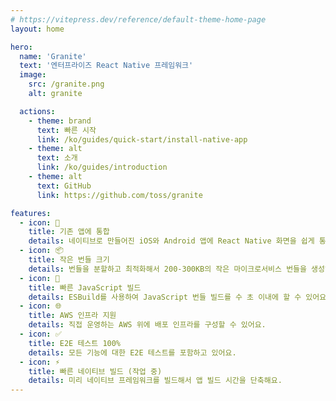 ```yaml
---
# https://vitepress.dev/reference/default-theme-home-page
layout: home

hero:
  name: 'Granite'
  text: '엔터프라이즈 React Native 프레임워크'
  image:
    src: /granite.png
    alt: granite

  actions:
    - theme: brand
      text: 빠른 시작
      link: /ko/guides/quick-start/install-native-app
    - theme: alt
      text: 소개
      link: /ko/guides/introduction
    - theme: alt
      text: GitHub
      link: https://github.com/toss/granite

features:
  - icon: 🔌
    title: 기존 앱에 통합
    details: 네이티브로 만들어진 iOS와 Android 앱에 React Native 화면을 쉽게 통합할 수 있어요.
  - icon: 📦
    title: 작은 번들 크기
    details: 번들을 분할하고 최적화해서 200-300KB의 작은 마이크로서비스 번들을 생성해요.
  - icon: 🚀
    title: 빠른 JavaScript 빌드
    details: ESBuild를 사용하여 JavaScript 번들 빌드를 수 초 이내에 할 수 있어요.
  - icon: 🌐
    title: AWS 인프라 지원
    details: 직접 운영하는 AWS 위에 배포 인프라를 구성할 수 있어요.
  - icon: ✅
    title: E2E 테스트 100%
    details: 모든 기능에 대한 E2E 테스트를 포함하고 있어요.
  - icon: ⚡️
    title: 빠른 네이티브 빌드 (작업 중)
    details: 미리 네이티브 프레임워크를 빌드해서 앱 빌드 시간을 단축해요.
---
```

